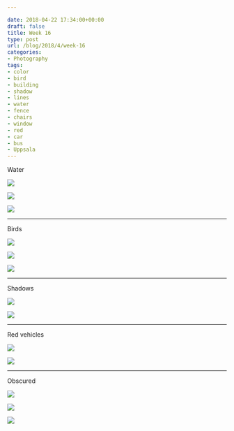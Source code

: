 ```yaml
---

date: 2018-04-22 17:34:00+00:00
draft: false
title: Week 16
type: post
url: /blog/2018/4/week-16
categories:
- Photography
tags:
- color
- bird
- building
- shadow
- lines
- water
- fence
- chairs
- window
- red
- car
- bus
- Uppsala
---
```


Water



  
   ![](/images/2018-04-22-20184week-16/IMG_5750.jpg)

  

  
   ![](/images/2018-04-22-20184week-16/IMG_5756.jpg)

  

  
   ![](/images/2018-04-22-20184week-16/IMG_5752.jpg)

  



* * *

Birds



  
   ![](/images/2018-04-22-20184week-16/IMG_5758.jpg)

  

  
   ![](/images/2018-04-22-20184week-16/IMG_5815.jpg)

  

  
   ![](/images/2018-04-22-20184week-16/IMG_5816.jpg)

  



* * *

Shadows



  
   ![](/images/2018-04-22-20184week-16/IMG_5810.jpg)

  

  
   ![](/images/2018-04-22-20184week-16/IMG_5883.jpg)

  



* * *

Red vehicles



  
   ![](/images/2018-04-22-20184week-16/IMG_5863.jpg)

  

  
   ![](/images/2018-04-22-20184week-16/IMG_5888.jpg)

  



* * *

Obscured



  
   ![](/images/2018-04-22-20184week-16/IMG_5716.jpg)

  

  
   ![](/images/2018-04-22-20184week-16/IMG_5762.jpg)

  

  
   ![](/images/2018-04-22-20184week-16/IMG_5765.jpg)

  



